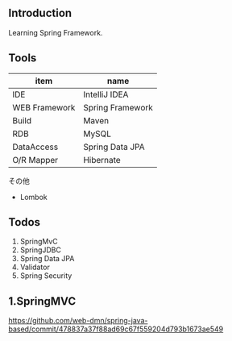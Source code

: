 ## Introduction
Learning Spring Framework.

## Tools

|item|name|
|-----|-------|
|IDE|IntelliJ IDEA|
|WEB Framework| Spring Framework|
|Build|Maven|
|RDB|MySQL|
|DataAccess|Spring Data JPA|
|O/R Mapper| Hibernate|

その他  
- Lombok

## Todos
1. SpringMvC
2. SpringJDBC
3. Spring Data JPA
4. Validator
5. Spring Security

## 1.SpringMVC
https://github.com/web-dmn/spring-java-based/commit/478837a37f88ad69c67f559204d793b1673ae549

